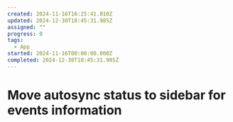 ```yaml
---
created: 2024-11-16T16:25:41.010Z
updated: 2024-12-30T18:45:31.985Z
assigned: ""
progress: 0
tags:
  - App
started: 2024-11-16T00:00:00.000Z
completed: 2024-12-30T18:45:31.985Z
---
```


# Move autosync status to sidebar for events information
